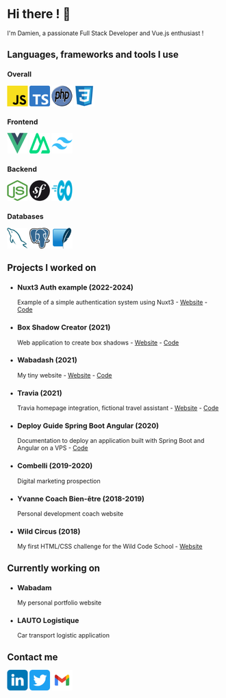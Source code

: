 # Hi there ! 👋

I'm Damien, a passionate Full Stack Developer and Vue.js enthusiast !

## Languages, frameworks and tools I use

### Overall
<img height="48" width="48" src="./.github/assets/javascript.svg" alt="JavaScript logo" /> <img height="48" width="48" src="./.github/assets/typescript.svg" alt="TypeScript logo" /> <img height="48" width="48" src="./.github/assets/php.svg" alt="PHP logo" /> <img height="48" width="48" src="./.github/assets/css.svg" alt="CSS logo" />


### Frontend
<img height="48" width="48" src="./.github/assets/vue.svg" alt="Vue.js logo" /> <img height="48" width="48" src="./.github/assets/nuxt.svg" alt="Nuxt logo" /> <img height="48" width="48" src="./.github/assets/tailwind.svg" alt="Tailwind CSS logo" />

### Backend
<img height="48" width="48" src="./.github/assets/node.svg" alt="Node.js logo" /> <img height="48" width="48" src="./.github/assets/symfony.svg" alt="Symfony logo" /> <img height="48" width="48" src="./.github/assets/go.svg" alt="Go logo" />

### Databases
<img height="48" width="48" src="./.github/assets/mysql.svg" alt="MySQL logo" /> <img height="48" width="48" src="./.github/assets/postgresql.svg" alt="PostgreSQL logo" /> <img height="48" width="48" src="./.github/assets/sqlite.svg" alt="MongoDB logo" />

## Projects I worked on

- ### Nuxt3 Auth example (2022-2024)
  Example of a simple authentication system using Nuxt3 - [Website](https://nuxt3-auth-example.vercel.app/) - [Code](https://github.com/damien-hl/nuxt3-auth-example)
- ### Box Shadow Creator (2021)
  Web application to create box shadows - [Website](https://box-shadow-creator.vercel.app/) - [Code](https://github.com/damien-hl/box-shadow-creator)
- ### Wabadash (2021)
  My tiny website - [Website](https://wabadash.vercel.app/) - [Code](https://github.com/damien-hl/wabadash)
- ### Travia (2021)
  Travia homepage integration, fictional travel assistant - [Website](https://travia.vercel.app/) - [Code](https://github.com/damien-hl/travia)
- ### Deploy Guide Spring Boot Angular (2020)
  Documentation to deploy an application built with Spring Boot and Angular on a VPS - [Code](https://github.com/damien-hl/deploy-guide-spring-boot-angular)
- ### Combelli (2019-2020)
  Digital marketing prospection
- ### Yvanne Coach Bien-être (2018-2019)
  Personal development coach website
- ### Wild Circus (2018)
  My first HTML/CSS challenge for the Wild Code School - [Website](https://codepen.io/damien-hl/pen/ZjzGNX)

## Currently working on

- ### Wabadam
  My personal portfolio website
- ### LAUTO Logistique
  Car transport logistic application
 
## Contact me

[<img height="48" width="48" src="./.github/assets/linkedin.svg" alt="Linkedin logo" />](https://www.linkedin.com/in/damien-heulin/)
[<img height="48" width="48" src="./.github/assets/twitter.svg" alt="JavaScript logo" />](https://twitter.com/damien_hl)
[<img height="48" width="48" src="./.github/assets/gmail.svg" alt="JavaScript logo" />](mailto:damienheulin87@gmail.com)

<!--
**damien-hl/damien-hl** is a ✨ _special_ ✨ repository because its `README.md` (this file) appears on your GitHub profile.

Here are some ideas to get you started:

- 🔭 I’m currently working on ...
- 🌱 I’m currently learning ...
- 👯 I’m looking to collaborate on ...
- 🤔 I’m looking for help with ...
- 💬 Ask me about ...
- 📫 How to reach me: ...
- 😄 Pronouns: ...
- ⚡ Fun fact: ...
-->
